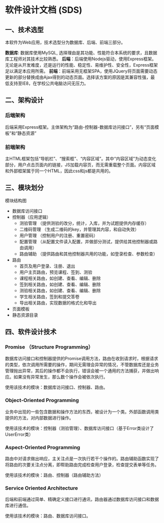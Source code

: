 # 软件设计文档 (SDS)

## 一、技术选型

本软件为Web应用，技术选型分为数据库、后端、前端三部分。

**数据库**: 数据库使用MySQL, 选择理由是其功能、性能符合本系统的要求，且数据库工程师对其技术比较熟悉。
**后端**：后端使用Nodejs驱动，使用Express框架。无论是从开发难度，还是运行的性能、稳定性、易维护性、安全性，Express框架足以满足本应用所需。
**前端**：前端采用无框架SPA，使用JQuery将页面需要动态更新的部分替换成由Ajax得到的动态页面。选择该方案的原因是其兼容性强，最低支持至IE8，在学校公共电脑访问无压力。

## 二、架构设计

### 后端架构

后端采用Express框架。主体架构为“路由-控制器-数据库访问接口”，另有“页面模板”和“静态资源”

### 前端架构

主HTML框架包括“导航栏”、“搜索框”、“内容区域”。其中“内容区域”为动态变化部分，用户点击页面内的链接，JS加载内容页，而无需重载整个页面。内容区域和外部框架属于同一个HTML，因此css和js都是共用的。

## 三、模块划分

模块结构图
 - 数据库访问接口
 - 控制器（应用逻辑）
   - 测验管理 （提供测验的改分，统计，入库，并为试题提供内存缓存）
   - 二维码管理 （生成二维码的key，并管理其内容，和自动失效）
   - 用户管理 （控制用户的注册、重置密码）
   - 配置管理 （从配置文件读入配置，并做部分测试，提供给其他控制器或路由调用）
   - 路由辅助 （提供路由和其他控制器共用的功能，如登录检查、参数检查）
 - 路由
   - 首页及用户登录、注册、退出
   - 用户主页路由，预览课程、签到、测验
   - 课程相关路由，如创建、查看、编辑、删除
   - 签到相关路由，如创建、查看、编辑、删除
   - 测验相关路由，如创建、查看、编辑、删除
   - 学生相关路由，签到和提交答卷
   - 导出相关路由，实现数据的格式化和导出
 - 页面模板
 - 静态资源目录

## 四、软件设计技术

### Promise （Structure Programming）

数据库访问接口和控制器提供的Promise调用方法，路由在收到请求时，根据请求的类型，依次调用所需要的操作，期间无需理会异常的情况，不管数据库还是业务管理抛出异常，其后的操作都不会执行，错误会被一个通用的方法捕获，并做出响应。如果没有异常发生，那么数个操作会被依次执行。

使用该技术的模块：数据库访问接口、控制器、路由。

### Object-Oriented Programming

业务中出现的一些包含数据和操作方法的东西，被设计为一个类。外部函数调用类提供的方法，对内部数据进行操作。

使用该技术的模块：控制器（测验管理）、数据库访问接口（基于Error类设计了UserError类）

### Aspect-Oriented Programming

路由中对请求做出响应，主关注点是一次执行若干个操作的。路由辅助函数实现了将路由的次要关注点分离，即帮助路由完成检查用户登录，检查提交表单等任务。

使用该技术的模块：路由、控制器（路由辅助方法）

### Service Oriented Architecture

后端和前端通过简单、精确定义接口进行通讯，路由器通过数据库访问接口和数据库进行通信。

使用该技术的模块：路由、数据库访问接口。

